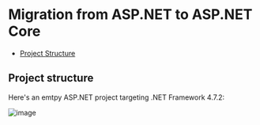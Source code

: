 # Migration from ASP.NET to ASP.NET Core
- [Project Structure]()

## Project structure

Here's an emtpy ASP.NET project targeting .NET Framework 4.7.2:

![image](https://user-images.githubusercontent.com/95136/88470444-37dd3a80-ceb1-11ea-8ba7-6ff688f4886a.png)
